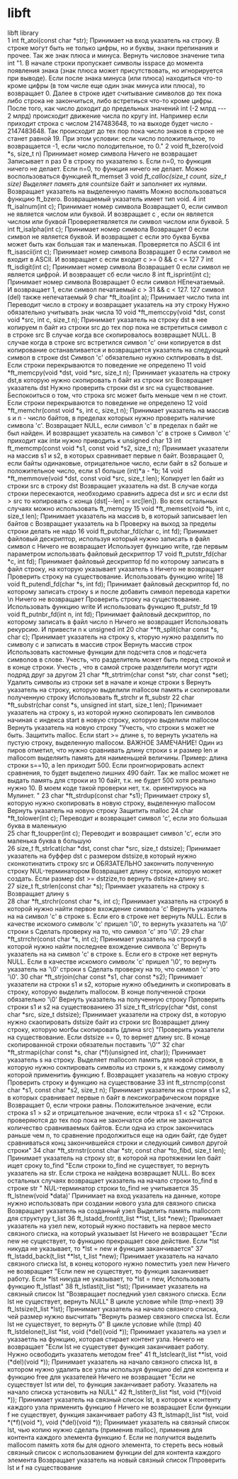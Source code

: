 # libft
libft library		
1	int ft_atoi(const char *str);	Принимает на вход указатель на строку. В строке могут быть не только цифры, но и буквы, знаки препинания и прочее. Так же знак плюса и минуса.	Вернуть числовое значение типа int	"1. В начале строки пропускает символы isspace до момента появления знака (знак плюса может присутствовать, но игнорируется при выводе). Если после знака минуса (или плюса) находиться что-то кроме цифры (в том числе еще один знак минуса или плюса), то возвращает 0. Далее в строке идет считывание символов до тех пока либо строка не закончиться, либо встретиься что-то кроме цифры. После того, как число доходит до предельных значений int (-2 млрд --- 2 млрд) происходит движение числа по кругу int. Например если приходит строка с числом 2147483648, то на выходе будет число - 2147483648. Так происходит до тех пор пока число знаков в строке не станет равной 19. При этом условии: если число положительное, то возвращается -1, если число полодительное, то 0."
2	void ft_bzero(void *s, size_t n)	Принимает номер символа 	Ничего не возвращает	Записывает n раз 0 в строку по указателю s. Если n=0, то функция ничего не делает. Если n=0, то функция ничего не делает. Можно воспользоваться функцией ft_memset
3	void *ft_calloc(size_t count, size_t size)	Выделяет память для count*size байт и заполняет их нулями.	Возвращает указатель на выделенную память	Можно воспользоваться функцию ft_bzero. Возвращаемый указатель имеет тип void.
4	int ft_isalnum(int c);	Принимает номер символа 	Возвращает 0, если символ не является числом или буквой. И возвращает с , если он является числом или буквой 	Проверяетявляется ли символ числом или буквой.
5	int ft_isalpha(int c);	Принимает номер символа 	Возвращает 0 если символ не является буквой. И возвращает с если это буква	Буква может быть как большая так и маленькая. Проверяется по  ASCII
6	int ft_isascii(int c);	Принимает номер символа 	Возвращает 0 если символ не входит в ASCII. И возвращает с если входит	с >= 0 && c <= 127
7	int ft_isdigit(int c);	Принимает номер символа 	Возвращает 0 если символ не является цифрой. И возвраащет сб если число	
8	int ft_isprint(int c);	Принимает номер символа 	Возвращает 0 если символ НЕпечатаемый. И возвращает 1, если символ печатаемый	с > 31 && c < 127. 127 символ (del) также непечатаемый
9	char *ft_itoa(int a);	Принимает число типа int	Переводит число в строку и возвращает указатель на эту строку	Нужно обязательно учитывать знак числа
10	void *ft_memccpy(void *dst, const void *src, int c, size_t n);	Принимает указатель на строку dst в нее копируем n байт из строки src до тех пор пока не встретиться символ c в строке src	В случае когда все скопировалось возвращает NULL. В случае когда в строке src встретился символ 'c' они копируется в dst копирование останавливается и возвращается указатель на следующий символ в строке dst	Символ 'c' обязательно нужно склпировать в dst. Если строки перекрываются то поведение не определено
11	void *ft_memcpy(void *dst, void *src, size_t n);	Принимает указатель на строку dst,в которую нужно скопировать n байт из строки src	Возвращает указатель dst	Нужно проверить строки dst и src на существование. Беспокоиться о том, что строка src может быть меньше чем n не стоит. Если строки перекрываются то поведение не определено
12	void *ft_memchr(const void *s, int c, size_t n);	Принимает указатель на массив s и n - число байтов, в пределах которых нужно проверить наличие символа 'c'.	Возвращает NULL, если символ 'c' в пределах n байт не был найден. И возвращает указатель на символ 'c' в строке s	Символ 'c'  приходит как intи нужно приводить к unsigned char
13	int ft_memcmp(const void *s1, const void *s2, size_t n);	Принимает указатели на массив s1 и s2, в которых сравнивает первые n байт.	Возвращает 0, если байты одинаковые, отрицательное число, если байт в s2 больше и положительное число, если s1 больше	(int)*a - *b;
14	void *ft_memmove(void *dst, const void *src, size_t len);	Копирует len байт из строки src в строку dst	Возвращает указатель на dst.	В случае когда строки пересекаются, необходимо сравнить адреса dst  и src и если dst > src то копировать с конца (dst[--len] = src[len]). Во всех остальных случаях можно использовать ft_memcpy
15	void *ft_memset(void *b, int c, size_t len);	Принимает указатель на массив b, в который записывает len байтов с	Возвращает указатель на b	Проверку на выход за пределы строки делать не надо
16	void ft_putchar_fd(char c, int fd);	Принимает файловый дескриптор, используя который нужно записать в файл символ с	Ничего не возвращает	Использует функцию write, где первым параметром использвать файловый дескриптор
17	void ft_putstr_fd(char *c, int fd);	Принимает файловый дескриптор fd по которому записать в файл строку, на которую указывает указатель s	Ничего не возвращает	Проверить строку на существование. Использовать функцию write]
18	void ft_putendl_fd(char *s, int fd);	Принимает файловый дескриптор fd, по которому записать строку s и после добавить символ перевода каретки \n	Ничего не возвращает	Проверить строку на существование. Использовать функцию write  И использовать функцию ft_putstr_fd
19	void ft_putnbr_fd(int n, int fd);	Принимает файловый дескриптор, по которому записать в файл число n	Ничего не возвращает	Использовать рекурсию. И привести n к unsigned int
20	char **ft_split(char const *s, char c);	Принимает указатель на строку s, кторую нужно разделить по символу c и записать в массив строк 	Вернуть массив строк	Использовать кастомные функции для подсчета слов и подсчета символов в слове. Учесть, что разделитель может быть перед строкой и в конце строки. Учесть , что в самой строке разделители могут идти подряд друг за другом
21	char *ft_strtrim(char const *str, char const *set);	Удалить символы из строки set в начале и конце строки s	Вернуть указатель на строку,  которую выделили mallocoм память и скопировали полученную строку 	Использовать ft_strchr и ft_substr
22	char *ft_substr(char const *s, unsigned int start, size_t len);	Принимает указатель на строку s, из которой нужно скопировать len символов начиная с индекса start в новую строку, которую выделили mallocом	Вернуть указатель на новую строку 	"Учесть, что строки s может не быть. Защитить malloc. Если start >= длине s, то вернуть укзатель на пустую строку, выделенную mallocом.
ВАЖНОЕ ЗАМЕЧАНИЕ!
Один из пиров отметил, что нужно сравнивать длину строки s и размер len и mallocom выделяить память для наименьшей величины. Пример: длина строки s==10, а len приходит 500. Если проигнорировать аспект сравнения, то будет выделено лишних 490 байт. Так же malloc может не выдать память для строки из 10 байт, т.к. не будет 500 хотя реально нужно 10. В моем коде такой проверки нет, т.к. ориентируюсь на Мулинет. "
23	char *ft_strdup(const char *s1);	Принимает строку s1, которую нужно скопировать в новую строку, выделенную mallocом	Вернуть указатель на новую строку 	Защитить malloc
24	char *ft_tolower(int c);	Переводит и возвращает символ 'c', если это большая буква в маленькую		
25	char ft_toupper(int c);	Переводит и возвращает символ 'c', если это маленька буква в большую		
26	size_t ft_strlcat(char *dst, const char *src, size_t dstsize);	 Принимает указатель на буффер dst с размером dstsize,в который нужно сконкотинатить строку src и ОБЯЗАТЕЛЬНО закончить полученную строку NUL-терминатором 	Возвращает длину строки, которую может создать. Если размер dst >= dstzize,то вернуть dstsize+длину src.	
27	size_t ft_strlen(const char *s);	Принмает указатель на строку s	Возвращает длину s	
28	char *ft_strchr(const char *s, int c);	Принимает указатель на строкуб в которой нужно найти первое вхождение символа 'c'	Вернуть указатель на на символ 'c' в строке s. Если его в строке нет вернуть NULL. Если в качестве искомого символк 'c' пришел '\0', то вернуть указатель на '\0' строки s	Сделать проверку на то, что символ 'c' это '\0'.
29	char *ft_strrchr(const char *s, int c);	Принимает указатель на строкуб в которой нужно найти последнее вхождение символа 'c'	Вернуть указатель на на символ 'c' в строке s. Если его в строке нет вернуть NULL. Если в качестве искомого символк 'c' пришел '\0', то вернуть указатель на '\0' строки s	Сделать проверку на то, что символ 'c' это '\0'.
30	char *ft_strjoin(char const *s1, char const *s2);	Принимает указатели на строки s1 и s2, которые нужно объединить и скопировать в строку, которую выделить mallocом. В конце полученной строки обязательно '\0'	Вернуть указатель на полученную строку	Прповерить строки s1 и s2 на существованиею
31	size_t ft_strlcpy(char *dst, const char *src, size_t dstsize);	Принимает указатели на строку dst, в которую нужно скаопировать dstsize байт из строки src	Возвращает длину строку, которую могбы скопировать (длина src)	"Проверить указатели на существование.
Если dstsize == 0, то вернет длину src.
В конце скопированной строки обязательн поставить '\0'"
32	char *ft_strmapi(char const *s, char (*f)(unsigned int, char));	Принимает указатель s на строку. Выделяет mallocom память для новой строки, в которую нужно сокпировать символы из строки s, к каждому символу которой применитиь функцию f.	Возвращает указатель на новую строку	Проверить строку и функцию на существование
33	int ft_strncmp(const char *s1, const char *s2, size_t n);	Принимает указатели на строки s1 и s2, в которых сравнивает первые n байт в лексикографическом порядке	Возвращает 0, если чтроки равны. Положительное значение, если строка s1 > s2 и отрицательное значение, если чтрока s1 < s2	"Строки. проверяются до тех пор пока не закончатся обе или не закончатся количество сравниваемых байтов.
Если одна из строк закончилась раньше чем n, то сравнение продолжиться еще на один байт, где будет сравниваться конц закончившейся строки и следующий символ другой строки"
34	char *ft_strnstr(const char *str, const char *to_fibd, size_t len);	Принимает указатель на строку str, в которой на протяжении len байт ищет сроку to_find	"Если строки to_find не существует, то вернуть указатель на str.
Если строка не найдена возвращает NULL. 
Во всех остальных случаях возвращает указатель на начало строки to_find в строке str "	NUL-терминатор строки to_find не учитывается
35	ft_lstnew(void *data)'	Принимает на вход указатель на данные, которе нужно использовать при создании нового узла для связного списка	Возвращает указатель на созданный узел	Выделить память mallocom для структуру t_list
36	ft_lstadd_front(t_list **lst, t_list *new);	Принимает указатель на узел new, который нужно поставить на первое место связного списка, на который указывает lst	Ничего не возвращает	"Если new не существует, то функцию прекращает свое действие.
Если *lst никуда не указывает, то *lst = new и функция заканчивается"
37	ft_lstadd_back(t_list **lst, t_list *new);	Принимает указатель на начало связного списка lst, в конец которого нужно поместить узел new	Ничего не возвращает	"Если new не существует, то функция заканчивает работу.
Если *lst никуда не указывает, то *lst = new,
Использовать функцию ft_lstlast"
38	ft_lstlast(t_list *lst);	Принимает указатель на связный список lst	"Возвращает последний узел связного списка.
Если lst не существует, вернуть NULL"	В цикле условие while (tmp->next)
39	ft_lstsize(t_list *lst);	Принимает указатель на начало связного списка, чей размер нужно высчитать	"Вернуть размер связного списка lst.
Если lst не существует, то вернуть 0"	В цикле условие while (tmp)
40	ft_lstdelone(t_list *lst, void (*del)(void *));	Принимает указатель на узел и указаетль на функцию, которая стирает контент узла.	Ничего не возвращает	"Если lst не сущестувет функция заканчивает работу.
Нужно освободить указатель методом free"
41	ft_lstclear(t_list **lst, void (*del)(void *));	Принимает указатель на начало связного списка lst, в котором нужно удалить все узлы используя функцию del для контента и функцию free для указателей	Ничего не возвращает	"Если не существует lst или del, то функция заканчивает работу.
Указатель на начало списка установить на NULL"
42	ft_lstiter(t_list *lst, void (*f)(void *));	Принимает указатель на связный список lst, в котором к контенту каждого узла применить функцию f	Ничего не возвращает	Если функции f не существует, функция заканчивает работу
43	ft_lstmap(t_list *lst, void *(*f)(void *), void (*del)(void *));	Принимает указатель на связный список lst, чью копию нужно сделать (применив malloc), применив для контента каждого элемента функцию f. Если не получится выделить mallocom память хотя бы для одного элемента, то стереть весь новый связный список с использованием функции del для контента каждого элемента	Возвращает указатель на новый связный список	Ппроверить lst и f на существование
